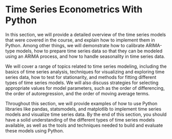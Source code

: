 # Time Series Econometrics With Python


In this section, we will provide a detailed overview of the time series models that were covered in the course, and explain how to implement them in Python. Among other things, we will demonstrate how to calibrate ARIMA-type models, how to prepare time series data so that they can be modeled using an ARIMA process, and how to handle seasonality in time series data.

We will cover a range of topics related to time series modeling, including the basics of time series analysis, techniques for visualizing and exploring time series data, how to test for stationarity, and methods for fitting different types of time series models. We will also discuss strategies for selecting appropriate values for model parameters, such as the order of differencing, the order of autoregression, and the order of moving average terms.

Throughout this section, we will provide examples of how to use Python libraries like pandas, statsmodels, and matplotlib to implement time series models and visualize time series data. By the end of this section, you should have a solid understanding of the different types of time series models available, as well as the tools and techniques needed to build and evaluate these models using Python.